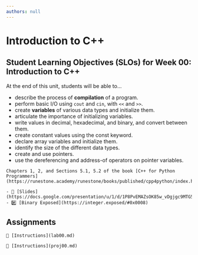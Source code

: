 ```yaml
---
authors: null
---
```


# Introduction to C++

## Student Learning Objectives (SLOs) for Week 00: Introduction to C++

At the end of this unit, students will be able to...

- describe the process of **compilation** of a program.
- perform basic I/O using `cout` and `cin`, with `<<` and `>>`.
- create **variables** of various data types and initialize them.
- articulate the importance of initializing variables.
- write values in decimal, hexadecimal, and binary, and convert between them.
- create constant values using the const keyword.
- declare array variables and initialize them.
- identify the size of the different data types.
- create and use pointers.
- use the dereferencing and address-of operators on pointer variables.

```{important} Readings
Chapters 1, 2, and Sections 5.1, 5.2 of the book [C++ for Python Programmers](https://runestone.academy/runestone/books/published/cpp4python/index.html).
```

```{note} Resources
- 📜 [Slides](https://docs.google.com/presentation/u/1/d/1P8PvEMAZsOK85w_vDgjgc9MTG5jADufl6RvGtUXpMLM/edit)
- #️⃣ [Binary Exposed](https://integer.exposed/#0x0008)
```

## Assignments

```{attention} Lab 00: Getting Started
📄 [Instructions](lab00.md)
```

```{caution} Project 00: Getting Started
📄 [Instructions](proj00.md)
```
